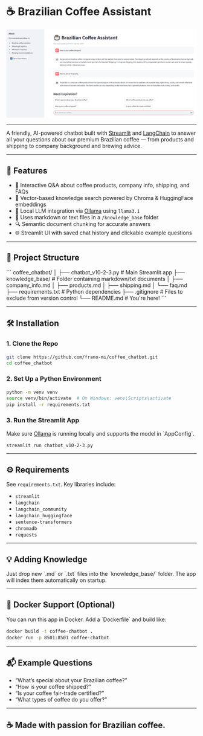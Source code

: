# ☕ Brazilian Coffee Assistant

<p align="center">
  <img src="chatbot.png" alt="Brazilian Coffee Assistant Screenshot" width="800"/>
</p>

---

A friendly, AI-powered chatbot built with [Streamlit](https://streamlit.io/) and [LangChain](https://www.langchain.com/) to answer all your questions about our premium Brazilian coffee — from products and shipping to company background and brewing advice.

---

## 🚀 Features

- 💬 Interactive Q&A about coffee products, company info, shipping, and FAQs
- 🧠 Vector-based knowledge search powered by Chroma & HuggingFace embeddings
- 🤖 Local LLM integration via [Ollama](https://ollama.com/) using `llama3.1`
- 📝 Uses markdown or text files in a `/knowledge_base` folder
- 🔍 Semantic document chunking for accurate answers
- 🌐 Streamlit UI with saved chat history and clickable example questions

---

## 📁 Project Structure

\`\`\`
coffee_chatbot/
│
├── chatbot_v10-2-3.py        # Main Streamlit app
├── knowledge_base/           # Folder containing markdown/txt documents
│   ├── company_info.md
│   ├── products.md
│   ├── shipping.md
│   └── faq.md
├── requirements.txt          # Python dependencies
├── .gitignore                # Files to exclude from version control
└── README.md                 # You're here!
\`\`\`

---

## 🛠️ Installation

### 1. Clone the Repo

```bash
git clone https://github.com/frano-mi/coffee_chatbot.git
cd coffee_chatbot
```

### 2. Set Up a Python Environment

```bash
python -m venv venv
source venv/bin/activate  # On Windows: venv\Scripts\activate
pip install -r requirements.txt
```

### 3. Run the Streamlit App

Make sure [Ollama](https://ollama.com/) is running locally and supports the model in \`AppConfig\`.

```bash
streamlit run chatbot_v10-2-3.py
```

---

## ⚙️ Requirements

See `requirements.txt`. Key libraries include:

- `streamlit`
- `langchain`
- `langchain_community`
- `langchain_huggingface`
- `sentence-transformers`
- `chromadb`
- `requests`

---

## 💡 Adding Knowledge

Just drop new \`.md\` or \`.txt\` files into the \`knowledge_base/\` folder. The app will index them automatically on startup.

---

## 🐳 Docker Support (Optional)

You can run this app in Docker. Add a \`Dockerfile\` and build like:

```bash
docker build -t coffee-chatbot .
docker run -p 8501:8501 coffee-chatbot
```

---

## 📬 Example Questions

- “What’s special about your Brazilian coffee?”
- “How is your coffee shipped?”
- “Is your coffee fair-trade certified?”
- “What types of coffee do you offer?”


---

## ☕ Made with passion for Brazilian coffee.